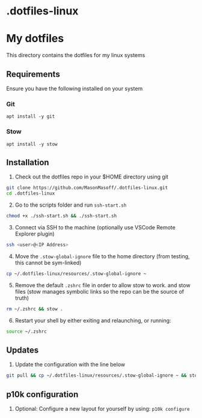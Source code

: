 # .dotfiles-linux
# My dotfiles

This directory contains the dotfiles for my linux systems

## Requirements

Ensure you have the following installed on your system

### Git

```
apt install -y git
```

### Stow

```
apt install -y stow
```

## Installation

1. Check out the dotfiles repo in your $HOME directory using git
```bash
git clone https://github.com/MasonMasoff/.dotfiles-linux.git
cd .dotfiles-linux
```


2. Go to the scripts folder and run `ssh-start.sh`
```bash
chmod +x ./ssh-start.sh && ./ssh-start.sh

```


3. Connect via SSH to the machine (optionally use VSCode Remote Explorer plugin)

```bash
ssh <user>@<IP Address>
```

4. Move the `.stow-global-ignore` file to the home directory (from testing, this cannot be sym-linked)
```bash
cp ~/.dotfiles-linux/resources/.stow-global-ignore ~
```

5. Remove the default `.zshrc` file in order to allow stow to work. and stow files (stow manages symbolic links so the repo can be the source of truth)
```bash
rm ~/.zshrc && stow .
```

6. Restart your shell by either exiting and relaunching, or running:
```bash
source ~/.zshrc
```

## Updates
1. Update the configuration with the line below
```bash
git pull && cp ~/.dotfiles-linux/resources/.stow-global-ignore ~ && stow .
```

## p10k configuration
1. Optional: Configure a new layout for yourself by using: `p10k configure`